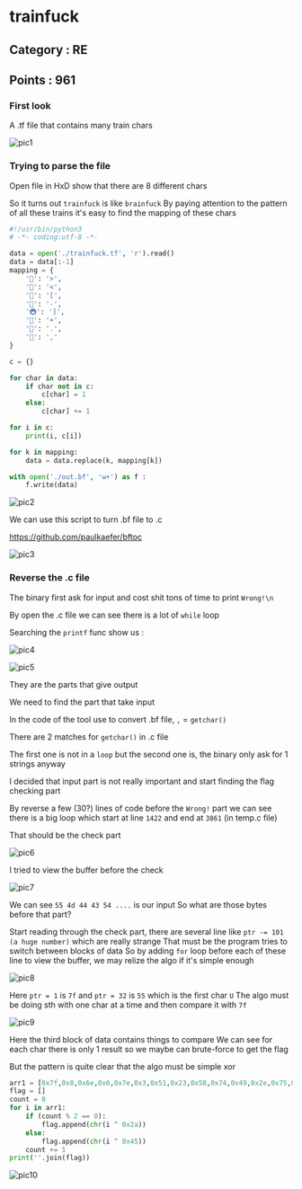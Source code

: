 # trainfuck 

## Category : RE
## Points   : 961

### First look

A .tf file that contains many train chars

![pic1](pic1.png)



### Trying to parse the file
Open file in HxD show that there are 8 different chars

So it turns out `trainfuck` is like `brainfuck`
By paying attention to the pattern of all these trains it's easy to find the mapping of these chars

```python
#!/usr/bin/python3
# -*- coding:utf-8 -*-

data = open('./trainfuck.tf', 'r').read()
data = data[:-1]
mapping = {
    '🚅': '>',
    '🚄': '<',
    '🚆': '[',
    '🚃': '-',
    '🚇': ']',
    '🚂': '+',
    '🚈': '.',
    '🚉': ','
}

c = {}

for char in data:
    if char not in c:
        c[char] = 1
    else:
        c[char] += 1

for i in c:
    print(i, c[i])

for k in mapping:
    data = data.replace(k, mapping[k])

with open('./out.bf', 'w+') as f :
    f.write(data)
```


![pic2](pic2.png)


We can use this script to turn .bf file to .c 

https://github.com/paulkaefer/bftoc


![pic3](pic3.png)



### Reverse the .c file

The binary first ask for input and cost shit tons of time to print `Wrong!\n`

By open the .c file we can see there is a lot of `while` loop

Searching the `printf` func show us :

![pic4](pic4.png)



![pic5](pic5.png)


They are the parts that give output

We need to find the part that take input

In the code of the tool use to convert .bf file, `,` = `getchar()`

There are 2 matches for `getchar()` in .c file

The first one is not in a `loop` but the second one is, the binary only ask for 1 strings anyway

I decided that input part is not really important and start finding the flag checking part

By reverse a few (30?) lines of code before the `Wrong!` part we can see there is a big loop which start at line `1422` and end at `3861` (in temp.c file)


That should be the check part

![pic6](pic6.png)


I tried to view the buffer before the check


![pic7](pic7.png)

We can see `55 4d 44 43 54 ....` is our input
So what are those bytes before that part?

Start reading through the check part, there are several line like `ptr -= 101 (a huge number)` which are really strange
That must be the program tries to switch between blocks of data
So by adding `for` loop before each of these line to view the buffer, we may relize the algo if it's simple enough

![pic8](pic8.png)


Here `ptr = 1` is `7f` and `ptr = 32` is `55` which is the first char `U`
The algo must be doing sth with one char at a time and then compare it with `7f`


![pic9](pic9.png)


Here the third block of data contains things to compare
We can see for each char there is only 1 result so we maybe can brute-force to get the flag

But the pattern is quite clear that the algo must be simple xor 

```python
arr1 = [0x7f,0x8,0x6e,0x6,0x7e,0x3,0x51,0x23,0x58,0x74,0x49,0x2e,0x75,0x26,0x42,0x75,0x1a,0x1a,0x49,0x2d,0x1a,0x75,0x75,0x31,0x5d,0x71,0x1b,0x2b,0x59,0x38,0xa]
flag = []
count = 0
for i in arr1:
    if (count % 2 == 0):
        flag.append(chr(i ^ 0x2a))
    else:
        flag.append(chr(i ^ 0x45))
    count += 1
print(''.join(flag))
```


![pic10](pic10.png)


















